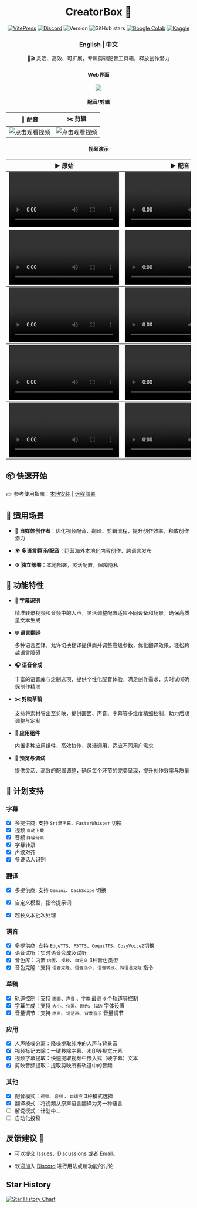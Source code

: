<div align="center">
  <h1 align="center">CreatorBox 💸</h1>

  <!-- <p align="center">
    <a href="https://github.com/xiesx123/CreatorBox/stargazers">
      <img src="https://img.shields.io/badge/Stars-%E2%9D%A4-red?style=for-the-badge" alt="Stargazers">
    </a>
  </p> -->
[![VitePress](https://img.shields.io/badge/Vitepress-Doc-3E63DD?logo=markdown)](https://xiesx123.github.io/CreatorBox)
[![Discord](https://img.shields.io/badge/Discord-Online-44CC11?logo=discord&logoColor=white)](https://discord.gg/ZSeETM6bsS)
![Version](https://img.shields.io/github/tag/xiesx123/CreatorBox.svg?style=flat&label=Release)
![GitHub stars](https://img.shields.io/github/stars/xiesx123/CreatorBox)
[![Google Colab](https://img.shields.io/badge/Google_Colab-Launch-yellow?logo=googlecolab&)](https://colab.research.google.com/drive/1VFN9991PEg2mRWWwdKhAdAmQyut7Wfu5?usp=sharing)
[![Kaggle](https://img.shields.io/badge/Kaggle-Launch-blue?logo=kaggle)](https://www.kaggle.com/code/xiesx123/creatorbox)


  <h3><a href="README.md">English</a> | 中文 </h3>

  🚀🎬 灵活、高效、可扩展，专属剪辑配音工具箱，释放创作潜力

  <h4>Web界面</h4>

  ![](/docs/images/main.png)

  <h4>配音/剪辑</h4>

  <table>
      <thead>
          <tr>
              <th align="center"><g-emoji class="g-emoji" alias="arrow_forward">🔧</g-emoji> 配音</th>
              <th align="center"><g-emoji class="g-emoji" alias="arrow_forward">✂️</g-emoji> 剪辑</th>
          </tr>
      </thead>
      <tbody>
          <tr>
              <td align="center">
                  <img src="docs/images/debug.jpg" alt="点击观看视频">
              </td>
              <td align="center">
                  <img src="docs/images/jianying.jpg" alt="点击观看视频">
              </td>
          </tr>
      </tbody>
  </table>

  <h4>视频演示</h4>

  <table>
      <thead>
          <tr>
              <th align="center"><g-emoji class="g-emoji" alias="arrow_forward">▶️ 原始</th>
              <th align="center"><g-emoji class="g-emoji" alias="arrow_forward">▶️ 配音</th>
          </tr>
      </thead>
      <!-- 大话西游 -->
      <tbody>
          <tr>
              <td align="center"><video
                      src="https://github.com/user-attachments/assets/b6e30353-5b08-4c12-8407-8d759233d193"></video></td>
              <td align="center"><video
                      src="https://github.com/user-attachments/assets/f57363c5-3110-4b1b-be3f-769c0e65fe9a"></video></td>
          </tr>
      </tbody>
    <!-- 求职面试 -->
    <tbody>
          <tr>
              <td align="center"><video
                      src="https://github.com/user-attachments/assets/327b819c-c811-4265-960b-83117e0da670"></video></td>
              <td align="center"><video
                      src="https://github.com/user-attachments/assets/ed6449df-dd04-45f0-9ab1-ce4a2a5b600c"></video></td>
          </tr>
      </tbody>
    <!--  硬核博主 -->
    <tbody>
          <tr>
              <td align="center"><video
                      src="https://github.com/user-attachments/assets/f3f5cda3-ad17-413e-aea5-0696bef39e8c"></video></td>
              <td align="center"><video
                      src="https://github.com/user-attachments/assets/2dc0e005-f31d-49cc-8967-182a0b652b37"></video></td>
          </tr>
      </tbody>
      <!-- 黑神话-->
    <tbody>
          <tr>
              <td align="center"><video
                      src="https://github.com/user-attachments/assets/c68c376e-54ef-4a6b-a195-fbe926c0de37"></video></td>
              <td align="center"><video
                      src="https://github.com/user-attachments/assets/e9424df6-0986-4118-af82-b5f140398471"></video></td>
          </tr>
      </tbody>
      <!-- 商品介绍-->
    <tbody>
          <tr>
              <td align="center"><video
                      src="https://github.com/user-attachments/assets/a1c9ea12-a3a0-4d0d-9d68-43659e6cc180"></video></td>
              <td align="center"><video
                      src="https://github.com/user-attachments/assets/6babdb77-90db-4ea7-b6eb-9614438fa0f1"></video></td>
          </tr>
      </tbody>

  </table>

</div>

## 📦 快速开始

👉 参考使用指南：[本地安装](https://xiesx123.github.io/CreatorBox/deploy-local) | [远程部署](https://xiesx123.github.io/CreatorBox/deploy-colab)


## 🎨 适用场景

- 🎥 **自媒体创作者**：优化视频配音、翻译、剪辑流程，提升创作效率，释放创作潜力

- 🌍 **多语言翻译/配音**：运营海外本地化内容创作、跨语言发布

- ⚙️ **独立部署**：本地部署，灵活配置，保障隐私

## 🎯 功能特性

- **🎤 字幕识别**

  精准转录视频和音频中的人声，灵活调整配置适应不同设备和场景，确保高质量文本生成

- **🌐 语言翻译**

  多种语言互译，允许切换翻译提供商并调整高级参数，优化翻译效果，轻松跨越语言障碍

- **🎧 语音合成**

  丰富的语音库与定制选项，提供个性化配音体验，满足创作需求，实时试听确保创作精准

- **✂️ 剪映草稿**

  支持将素材导出至剪映，提供画面、声音、字幕等多维度精细控制，助力后期调整与定制

- **🧩 应用组件**

  内置多种应用组件，高效协作，灵活调用，适应不同用户需求

- **🔧 预览与调试**

  提供灵活、高效的配置调整，确保每个环节的完美呈现，提升创作效率与质量

## 📅 计划支持

### 字幕
- [x] 多提供商: 支持 `Srt源字幕`、`FasterWhisper` 切换
- [x] 视频 `自动下载`
- [x] 音频 `降噪分离`
- [x] 字幕转录
- [x] 声纹对齐
- [x] 多说话人识别

### 翻译

- [x] 多提供商: 支持 `Gemini`、`DashScope` 切换
- [x] 自定义模型，指令提示词
- [x] 超长文本批次处理


### 语音

- [x] 多提供商: 支持 `EdgeTTS`、`F5TTS`、`CoquiTTS`、`CosyVoice2`切换
- [x] 语音试听：实时语音合成及试听
- [x] 音色库：内置 `内置`、`视频`、`自定义` 3种音色类型
- [x] 音色克隆：支持 `语音克隆`、`语音指令`、`语音转换`、`跨语言克隆` 指令

### 草稿

- [x] 轨道控制：支持 `画面`、`声音` 、`字幕` 最高 `6` 个轨道等控制
- [x] 字幕生成：支持 `大小`、`位置`、`颜色`、`描边` 字体设置
- [x] 音量调节：支持 `原声`、`说话声`、`背景音乐` 音量调节

### 应用

- [x] 人声降噪分离：降噪提取纯净的人声与背景音
- [x] 视频标记去除：一键移除字幕、水印等视觉元素
- [x] 视频字幕提取：快速提取视频中嵌入式（硬字幕）文本
- [x] 剪映音频提取：提取剪映所有轨道中的音频

### 其他
- [x] 配音模式：`视频`、`音频` 、`自适应` 3种模式选择
- [x] 翻译模式：将视频从原声语言翻译为另一种语言
- [ ] 解说模式：计划中...
- [ ] 自动化投稿

## 反馈建议 📢

- 可以提交 [Issues](https://github.com/xiesx123/CreatorBox/issues)、[Discussions](https://github.com/xiesx123/CreatorBox/discussions)
  或者 [Email](mailto:xiesx123@gmail.com?subject=CreatoxBox%20Discussions&body=Hello,%20I%20would%20like%20to%20inquire%20about%20your%20project.%20Could%20you%20provide%20more%20details?)。

- 欢迎加入 [Discord](https://discord.gg/ZSeETM6bsS) 进行用法或新功能的讨论

## Star History

[![Star History Chart](https://api.star-history.com/svg?repos=xiesx123/CreatorBox&type=Date)](https://star-history.com/#xiesx123/CreatorBox&Date)
